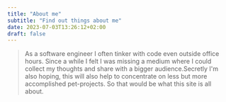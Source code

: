 ```yaml
---
title: "About me"
subtitle: "Find out things about me"
date: 2023-07-03T13:26:12+02:00
draft: false
---
```

> As a software engineer I often tinker with code even outside office hours. Since a while I felt I was missing a medium where I could collect my thoughts and share with a bigger audience.Secretly I'm also hoping, this will also help to concentrate on less but more accomplished pet-projects. So that would be what this site is all about.
